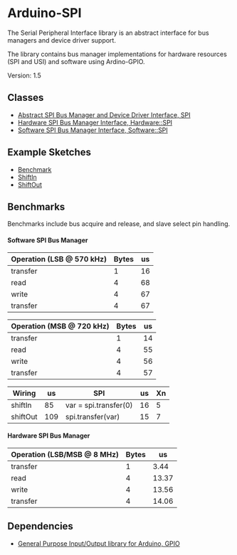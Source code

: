 # Arduino-SPI

The Serial Peripheral Interface library is an abstract interface for
bus managers and device driver support.

The library contains bus manager implementations for hardware
resources (SPI and USI) and software using Ardino-GPIO.

Version: 1.5

## Classes

* [Abstract SPI Bus Manager and Device Driver Interface, SPI](./src/SPI.h)
* [Hardware SPI Bus Manager Interface, Hardware::SPI](./src/Hardware/SPI.h)
* [Software SPI Bus Manager Interface, Software::SPI](./src/Software/SPI.h)

## Example Sketches

* [Benchmark](./examples/Benchmark)
* [ShiftIn](./examples/ShiftIn)
* [ShiftOut](./examples/ShiftOut)

## Benchmarks

Benchmarks include bus acquire and release, and slave select pin handling.

#### Software SPI Bus Manager

Operation (LSB @ 570 kHz) | Bytes | us
----------|-------|----
transfer | 1 | 16
read | 4 | 68
write | 4  | 67
transfer | 4  | 67

Operation (MSB @ 720 kHz) | Bytes | us
----------|-------|----
transfer | 1 | 14
read | 4 | 55
write | 4  | 56
transfer | 4  | 57

Wiring | us | SPI | us | Xn
------ |----|------|----|----
shiftIn | 85 | var = spi.transfer(0) | 16 | 5
shiftOut | 109 | spi.transfer(var) | 15 | 7

#### Hardware SPI Bus Manager

Operation (LSB/MSB @ 8 MHz) | Bytes | us
----------|-------|----
transfer | 1 | 3.44
read | 4 | 13.37
write | 4  | 13.56
transfer | 4  | 14.06

## Dependencies

* [General Purpose Input/Output library for Arduino, GPIO](https://github.com/mikaelpatel/Arduino-GPIO)
